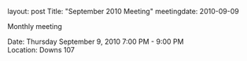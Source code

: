 layout: post
Title: "September 2010 Meeting"
meetingdate: 2010-09-09

Monthly meeting                                                                
                                                                             
Date: Thursday September 9, 2010 7:00 PM - 9:00 PM                               
Location: Downs 107                                         
